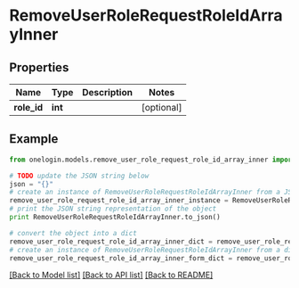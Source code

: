 # RemoveUserRoleRequestRoleIdArrayInner


## Properties
Name | Type | Description | Notes
------------ | ------------- | ------------- | -------------
**role_id** | **int** |  | [optional] 

## Example

```python
from onelogin.models.remove_user_role_request_role_id_array_inner import RemoveUserRoleRequestRoleIdArrayInner

# TODO update the JSON string below
json = "{}"
# create an instance of RemoveUserRoleRequestRoleIdArrayInner from a JSON string
remove_user_role_request_role_id_array_inner_instance = RemoveUserRoleRequestRoleIdArrayInner.from_json(json)
# print the JSON string representation of the object
print RemoveUserRoleRequestRoleIdArrayInner.to_json()

# convert the object into a dict
remove_user_role_request_role_id_array_inner_dict = remove_user_role_request_role_id_array_inner_instance.to_dict()
# create an instance of RemoveUserRoleRequestRoleIdArrayInner from a dict
remove_user_role_request_role_id_array_inner_form_dict = remove_user_role_request_role_id_array_inner.from_dict(remove_user_role_request_role_id_array_inner_dict)
```
[[Back to Model list]](../README.md#documentation-for-models) [[Back to API list]](../README.md#documentation-for-api-endpoints) [[Back to README]](../README.md)


